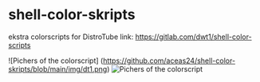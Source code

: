 # shell-color-skripts
ekstra colorscripts for DistroTube
link: https://gitlab.com/dwt1/shell-color-scripts

![Pichers of the colorscript] (https://github.com/aceas24/shell-color-skripts/blob/main/img/dt1.png)
![Pichers of the colorscript](https://github.com/aceas24/shell-color-skripts/img/dt2.png)
